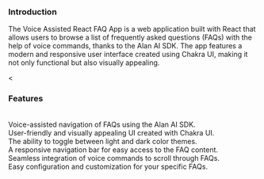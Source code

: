 <h3> Introduction </h3>
The Voice Assisted React FAQ App is a web application built with React that allows users to browse a list of frequently asked questions (FAQs) with the help of voice commands, thanks to the Alan AI SDK. The app features a modern and responsive user interface created using Chakra UI, making it not only functional but also visually appealing. <br>

<<h3> Features </h3><br>
Voice-assisted navigation of FAQs using the Alan AI SDK. <br>
User-friendly and visually appealing UI created with Chakra UI. <br>
The ability to toggle between light and dark color themes. <br>
A responsive navigation bar for easy access to the FAQ content. <br>
Seamless integration of voice commands to scroll through FAQs. <br>
Easy configuration and customization for your specific FAQs. <br>
